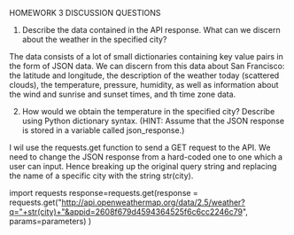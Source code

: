 HOMEWORK 3 DISCUSSION QUESTIONS

1. Describe the data contained in the API response. What can we discern about the weather in the specified city?

The data consists of a lot of small dictionaries containing key value pairs in the form of JSON data. We can discern from this data about San Francisco: the latitude and longitude, the description of the weather today (scattered clouds), the temperature, pressure, humidity, as well as information about the wind and sunrise and sunset times, and th time zone data.

2. How would we obtain the temperature in the specified city? Describe using Python dictionary syntax. (HINT: Assume that the JSON response is stored in a variable called json_response.)

I wil use the requests.get function to send a GET request to the API. We need to change the JSON response from a hard-coded one to one which a user can input. Hence breaking up the original query string and replacing the name of a specific city with the string str(city).

import requests
response=requests.get(response = requests.get("http://api.openweathermap.org/data/2.5/weather?q="+str(city)+"&appid=2608f679d4594364525f6c6cc2246c79", params=parameters)
)